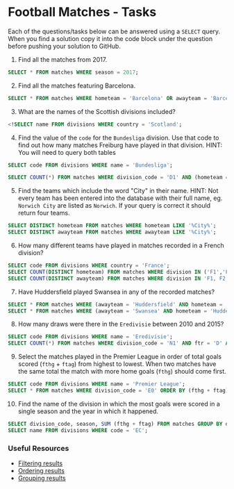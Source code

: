 # Football Matches - Tasks

Each of the questions/tasks below can be answered using a `SELECT` query. When you find a solution copy it into the code block under the question before pushing your solution to GitHub.

1) Find all the matches from 2017.

```sql
SELECT * FROM matches WHERE season = 2017; 
```

2) Find all the matches featuring Barcelona.

```sql
SELECT * FROM matches WHERE hometeam = 'Barcelona' OR awayteam = 'Barcelona';
```

3) What are the names of the Scottish divisions included?

```sql
<!SELECT name FROM divisions WHERE country = 'Scotland';
```

4) Find the value of the `code` for the `Bundesliga` division. Use that code to find out how many matches Freiburg have played in that division. HINT: You will need to query both tables

```sql
SELECT code FROM divisions WHERE name = 'Bundesliga';

SELECT COUNT(*) FROM matches WHERE division_code = 'D1' AND (hometeam = 'Freiburg' OR awayteam = 'Freiburg');
```

5)  Find the teams which include the word "City" in their name. HINT: Not every team has been entered into the database with their full name, eg. `Norwich City` are listed as `Norwich`. If your query is correct it should return four teams.

```sql
SELECT DISTINCT hometeam FROM matches WHERE hometeam LIKE '%City%';
SELECT DISTINCT awayteam FROM matches WHERE awayteam LIKE '%City%';
```

6) How many different teams have played in matches recorded in a French division?

```sql
SELECT code FROM divisions WHERE country = 'France';
SELECT COUNT(DISTINCT hometeam) FROM matches WHERE division IN ('F1','F2');
SELECT COUNT(DISTINCT awayteam) FROM matches WHERE division IN 'F1, F2';
```

7) Have Huddersfield played Swansea in any of the recorded matches?

```sql
SELECT * FROM matches WHERE (awayteam = 'Huddersfield' AND hometeam = 'Swansea');
SELECT * FROM matches WHERE (awayteam = 'Swansea' AND hometeam = 'Huddersfield');
```

8) How many draws were there in the `Eredivisie` between 2010 and 2015?

```sql
SELECT code FROM divisions WHERE name = 'Eredivisie';
SELECT COUNT(*) FROM matches WHERE division_code = 'N1' AND ftr = 'D' AND season BETWEEN 2010 AND 2015;
```

9) Select the matches played in the Premier League in order of total goals scored (`fthg` + `ftag`) from highest to lowest. When two matches have the same total the match with more home goals (`fthg`) should come first. 

```sql
SELECT code FROM divisions WHERE name = 'Premier League';
SELECT * FROM matches WHERE division_code = 'E0' ORDER BY (fthg + ftag) DESC, fthg DESC;
```

10) Find the name of the division in which the most goals were scored in a single season and the year in which it happened.

```sql
SELECT division_code, season, SUM (fthg + ftag) FROM matches GROUP BY division_code, season ORDER BY sum DESC LIMIT 1;
SELECT name FROM divisions WHERE code = 'EC';
```

### Useful Resources

- [Filtering results](https://www.w3schools.com/sql/sql_where.asp)
- [Ordering results](https://www.w3schools.com/sql/sql_orderby.asp)
- [Grouping results](https://www.w3schools.com/sql/sql_groupby.asp)